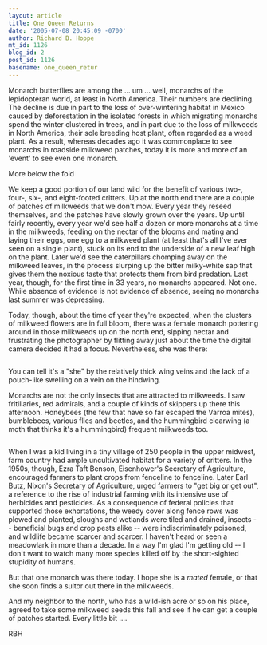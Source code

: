 ```yaml
---
layout: article
title: One Queen Returns
date: '2005-07-08 20:45:09 -0700'
author: Richard B. Hoppe
mt_id: 1126
blog_id: 2
post_id: 1126
basename: one_queen_retur
---
```

Monarch butterflies are among the ... um ... well, monarchs of the lepidopteran world, at least in North America.  Their numbers are declining.  The decline is due in part to the loss of over-wintering habitat in Mexico caused by deforestation in the isolated forests in which migrating monarchs spend the winter clustered in trees, and in part due to the loss of milkweeds in North America, their sole breeding host plant, often regarded as a weed plant.  As a result, whereas decades ago it was commonplace to see monarchs in roadside milkweed patches, today it is more and more of an 'event' to see even one monarch.

More below the fold

We keep a good portion of our land wild for the benefit of various two-, four-, six-, and eight-footed critters.  Up at the north end there are a couple of patches of milkweeds that we don't mow.  Every year they reseed themselves, and the patches have slowly grown over the years.  Up until fairly recently, every year we'd see half a dozen or more monarchs at a time in the milkweeds, feeding on the nectar of the blooms and mating and laying their eggs, one egg to a milkweed plant (at least that's all I've ever seen on a single plant), stuck on its end to the underside of a new leaf high on the plant.  Later we'd see the caterpillars chomping away on the milkweed leaves, in the process slurping up the bitter milky-white sap that gives them the noxious taste that protects them from bird predation.  Last year, though, for the first time in 33 years, no monarchs appeared.  Not one.  While absence of evidence is not evidence of absence, seeing no monarchs last summer was depressing.

Today, though, about the time of year they're expected, when the clusters of milkweed flowers are in full bloom, there was a female monarch pottering around in those milkweeds up on the north end, sipping nectar and frustrating the photographer by flitting away just about the time the digital camera decided it had a focus.  Nevertheless, she was there:

<img src="{{ site.baseurl }}/uploads/2006/Mon_3.jpg" alt="" />

You can tell it's a "she" by the relatively thick wing veins and the lack of a pouch-like swelling on a vein on the hindwing.

Monarchs are not the only insects that are attracted to milkweeds.  I saw fritillaries, red admirals, and a couple of kinds of skippers up there this afternoon.  Honeybees (the few that have so far escaped the Varroa mites), bumblebees, various flies and beetles, and the hummingbird clearwing (a moth that thinks it's a hummingbird) frequent milkweeds too.

<img src="{{ site.baseurl }}/uploads/2006/Moth_2.jpg" alt="" />

When I was a kid living in a tiny village of 250 people in the upper midwest, farm country had ample uncultivated habitat for a variety of critters.  In the 1950s, though, Ezra Taft Benson, Eisenhower's Secretary of Agriculture, encouraged farmers to plant crops from fenceline to fenceline.  Later Earl Butz, Nixon's Secretary of Agriculture, urged farmers to "get big or get out", a reference to the rise of industrial farming with its intensive use of herbicides and pesticides.  As a consequence of federal policies that supported those exhortations, the weedy cover along fence rows was plowed and planted, sloughs and wetlands were tiled and drained, insects -- beneficial bugs and crop pests alike -- were indiscriminately poisoned, and wildlife became scarcer and scarcer.  I haven't heard or seen a meadowlark in more than a decade.  In a way I'm glad I'm getting old -- I don't want to watch many more species killed off by the short-sighted stupidity of humans.

But that one monarch was there today.  I hope she is a _mated_ female, or that she soon finds a suitor out there in the milkweeds.

And my neighbor to the north, who has a wild-ish acre or so on his place, agreed to take some milkweed seeds this fall and see if he can get a couple of patches started.  Every little bit ....

RBH
